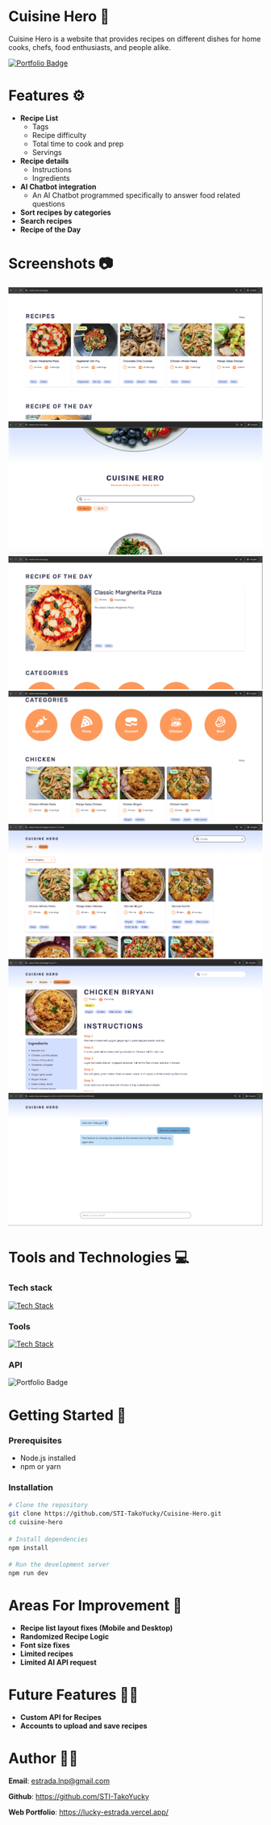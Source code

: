 # Cuisine Hero 🍴

Cuisine Hero is a website that provides recipes on different dishes for home cooks, chefs, food enthusiasts, and people alike.

<a href="https://cuisine-hero.vercel.app/"><img src="https://img.shields.io/badge/Live_Demo-blue?style=for-the-badge" alt="Portfolio Badge" /></a>


# Features ⚙️ 
- **Recipe List**
  - Tags
  - Recipe difficulty
  - Total time to cook and prep
  - Servings
- **Recipe details**
  - Instructions
  - Ingredients
- **AI Chatbot integration**
  - An AI Chatbot programmed specifically to answer food related questions
- **Sort recipes by categories**
- **Search recipes**
- **Recipe of the Day**


# Screenshots 📷
![alt text](./project-screenshots/image-3.png)
![alt text](./project-screenshots/image-1.png)
![alt text](./project-screenshots/image-4.png)
![alt text](./project-screenshots/image-5.png)
![alt text](./project-screenshots/image-7.png)
![alt text](./project-screenshots/image-8.png)
![alt text](./project-screenshots/image-9.png)


# Tools and Technologies 💻
### Tech stack
[![Tech Stack](https://skillicons.dev/icons?i=ts,nodejs,express,react)](https://skillicons.dev)
### Tools
[![Tech Stack](https://skillicons.dev/icons?i=vscode,postman,figma,vercel)](https://skillicons.dev)
### API
<img src="https://img.shields.io/badge/API_from_dummyJSON-blue?style=for-the-badge" alt="Portfolio Badge" /></a>


# Getting Started 🚀

### Prerequisites
- Node.js installed
- npm or yarn

### Installation

```bash
# Clone the repository
git clone https://github.com/STI-TakoYucky/Cuisine-Hero.git
cd cuisine-hero

# Install dependencies
npm install

# Run the development server
npm run dev
```


# Areas For Improvement 🔧
- **Recipe list layout fixes (Mobile and Desktop)**
- **Randomized Recipe Logic**
- **Font size fixes**
- **Limited recipes**
- **Limited AI API request**


# Future Features 👨‍🏭
- **Custom API for Recipes**
- **Accounts to upload and save recipes**

# Author 👨‍💼
**Email**: estrada.lnp@gmail.com

**Github**: https://github.com/STI-TakoYucky

**Web Portfolio**: https://lucky-estrada.vercel.app/

